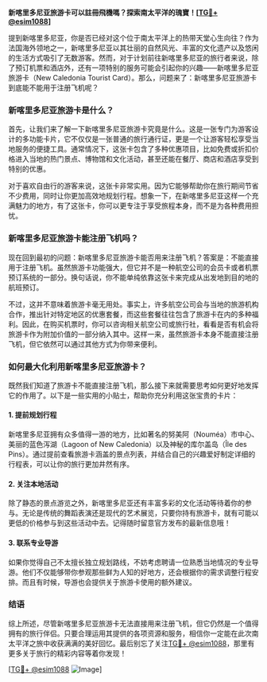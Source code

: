**新喀里多尼亚旅游卡可以註冊飛機嗎？探索南太平洋的瑰寶！[[TG💪+ @esim1088](https://t.me/s/esim1088)]**

提到新喀里多尼亚，你是否已经对这个位于南太平洋上的热带天堂心生向往？作为法国海外领地之一，新喀里多尼亚以其壮丽的自然风光、丰富的文化遗产以及悠闲的生活方式吸引了无数游客。然而，对于计划前往新喀里多尼亚的旅行者来说，除了预订机票和酒店外，还有一项特别的服务可能会引起你的兴趣——新喀里多尼亚旅游卡（New Caledonia Tourist Card）。那么，问题来了：新喀里多尼亚旅游卡到底能不能用于注册飞机呢？

### 新喀里多尼亚旅游卡是什么？

首先，让我们来了解一下新喀里多尼亚旅游卡究竟是什么。这是一张专门为游客设计的多功能卡片，它不仅仅是一张普通的旅行通行证，更是一个让游客轻松享受当地服务的便捷工具。通常情况下，这张卡包含了多种优惠项目，比如免费或折扣价格进入当地的热门景点、博物馆和文化活动，甚至还能在餐厅、商店和酒店享受到特别的优惠。

对于喜欢自由行的游客来说，这张卡非常实用。因为它能够帮助你在旅行期间节省不少费用，同时让你更加高效地规划行程。想象一下，在新喀里多尼亚这样一个充满魅力的地方，有了这张卡，你可以更专注于享受旅程本身，而不是为各种费用担忧。

### 新喀里多尼亚旅游卡能注册飞机吗？

现在回到最初的问题：新喀里多尼亚旅游卡能否用来注册飞机？答案是：不能直接用于注册飞机。虽然旅游卡功能强大，但它并不是一种航空公司的会员卡或者机票预订系统的一部分。换句话说，你不能单纯依靠这张卡来完成从出发地到目的地的航班预订。

不过，这并不意味着旅游卡毫无用处。事实上，许多航空公司会与当地的旅游机构合作，推出针对特定地区的优惠套餐，而这些套餐往往包含了旅游卡在内的多种福利。因此，在购买机票时，你可以咨询相关航空公司或旅行社，看看是否有机会将旅游卡作为附加价值的一部分纳入其中。这样一来，虽然旅游卡本身不能直接注册飞机，但它依然可以通过其他方式为你带来便利。

### 如何最大化利用新喀里多尼亚旅游卡？

既然我们知道了旅游卡不能直接注册飞机，那么接下来就需要思考如何更好地发挥它的作用了。以下是一些实用的小贴士，帮助你充分利用这张宝贵的卡片：

#### 1. 提前规划行程
新喀里多尼亚拥有众多值得一游的地方，比如著名的努美阿（Nouméa）市中心、美丽的蓝色泻湖（Lagoon of New Caledonia）以及神秘的库尔盖岛（Île des Pins）。通过提前查看旅游卡涵盖的景点列表，并结合自己的兴趣爱好制定详细的行程表，可以让你的旅行更加井然有序。

#### 2. 关注本地活动
除了静态的景点游览之外，新喀里多尼亚还有丰富多彩的文化活动等待着你的参与。无论是传统的舞蹈表演还是现代的艺术展览，只要你持有旅游卡，就有可能以更低的价格参与到这些活动中去。记得随时留意官方发布的最新信息哦！

#### 3. 联系专业导游
如果你觉得自己不太擅长独立规划路线，不妨考虑聘请一位熟悉当地情况的专业导游。他们不仅能够带你参观那些鲜为人知的好地方，还会根据你的需求调整行程安排。而且有时候，导游也会提供关于旅游卡使用的额外建议。

### 结语

综上所述，尽管新喀里多尼亚旅游卡无法直接用来注册飞机，但它仍然是一个值得拥有的旅行伴侣。只要合理运用其提供的各项资源和服务，相信你一定能在此次南太平洋之旅中收获满满的美好回忆。最后别忘了关注[TG💪+ @esim1088](https://t.me/s/esim1088)，那里有更多关于旅行的精彩内容等着你发现！

[[TG💪+ @esim1088](https://t.me/s/esim1088) ![Image](https://i.postimg.cc/4NQfJmqS/Snipaste-2025-05-13-00-14-12.png)]